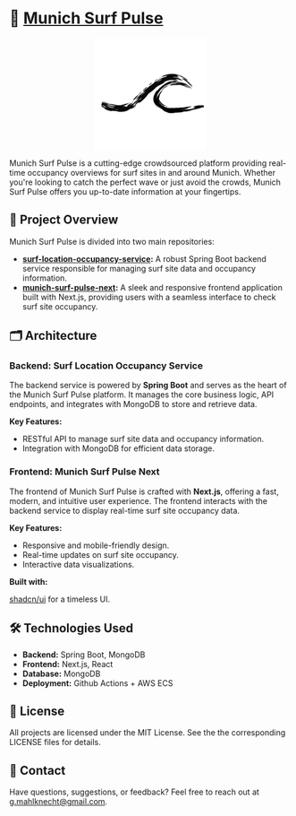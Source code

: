 
# 🌊 [Munich Surf Pulse](https://munich-surf-pulse.de)

<div style="display: flex; justify-content: center">
<img src="./logo_black.png" alt="Munich Surf Pulse" style="height:200px;"/>
</div>

Munich Surf Pulse is a cutting-edge crowdsourced platform providing real-time occupancy overviews for surf sites in and around Munich. Whether you're looking to catch the perfect wave or just avoid the crowds, Munich Surf Pulse offers you up-to-date information at your fingertips.

## 🚀 Project Overview

Munich Surf Pulse is divided into two main repositories:

- **[surf-location-occupancy-service](https://github.com/Munich-Surf-Pulse/surf-location-occupancy-service):** A robust Spring Boot backend service responsible for managing surf site data and occupancy information.
- **[munich-surf-pulse-next](https://github.com/Munich-Surf-Pulse/munich-surf-pulse-next):** A sleek and responsive frontend application built with Next.js, providing users with a seamless interface to check surf site occupancy.

## 🗂️ Architecture

### Backend: Surf Location Occupancy Service

The backend service is powered by **Spring Boot** and serves as the heart of the Munich Surf Pulse platform. It manages the core business logic, API endpoints, and integrates with MongoDB to store and retrieve data.

**Key Features:**

- RESTful API to manage surf site data and occupancy information.
- Integration with MongoDB for efficient data storage.

### Frontend: Munich Surf Pulse Next

The frontend of Munich Surf Pulse is crafted with **Next.js**, offering a fast, modern, and intuitive user experience. The frontend interacts with the backend service to display real-time surf site occupancy data.

**Key Features:**

- Responsive and mobile-friendly design.
- Real-time updates on surf site occupancy.
- Interactive data visualizations.

**Built with:**

[shadcn/ui](https://ui.shadcn.com/) for a timeless UI.

## 🛠️ Technologies Used

- **Backend:** Spring Boot, MongoDB
- **Frontend:** Next.js, React
- **Database:** MongoDB
- **Deployment:** Github Actions + AWS ECS

## 🧾 License

All projects are licensed under the MIT License. See the the corresponding LICENSE files for details.

## 📧 Contact

Have questions, suggestions, or feedback? Feel free to reach out at [g.mahlknecht@gmail.com](mailto:g.mahlknecht@gmail.com).

